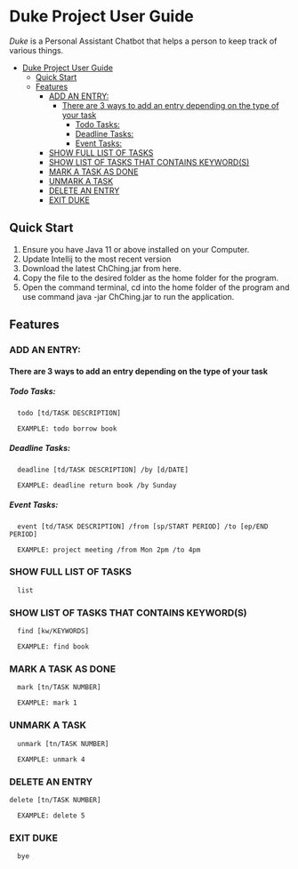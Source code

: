 # Duke Project User Guide

_Duke_ is a Personal Assistant Chatbot that helps a person to keep track of various things.

<!-- TOC -->
* [Duke Project User Guide](#duke-project-user-guide)
  * [Quick Start](#quick-start)
  * [Features](#features)
    * [ADD AN ENTRY:](#add-an-entry-)
      * [There are 3 ways to add an entry depending on the type of your task](#there-are-3-ways-to-add-an-entry-depending-on-the-type-of-your-task)
        * [Todo Tasks:](#todo-tasks-)
        * [Deadline Tasks:](#deadline-tasks-)
        * [Event Tasks:](#event-tasks-)
    * [SHOW FULL LIST OF TASKS](#show-full-list-of-tasks)
    * [SHOW LIST OF TASKS THAT CONTAINS KEYWORD(S)](#show-list-of-tasks-that-contains-keyword--s-)
    * [MARK A TASK AS DONE](#mark-a-task-as-done)
    * [UNMARK A TASK](#unmark-a-task)
    * [DELETE AN ENTRY](#delete-an-entry)
    * [EXIT DUKE](#exit-duke)
<!-- TOC -->

## Quick Start

1. Ensure you have Java 11 or above installed on your Computer.
2. Update Intellij to the most recent version
3. Download the latest ChChing.jar from here.
4. Copy the file to the desired folder as the home folder for the program.
5. Open the command terminal, cd into the home folder of the program and use command java -jar ChChing.jar to run the application.

## Features

### ADD AN ENTRY:
#### There are 3 ways to add an entry depending on the type of your task
##### Todo Tasks:
      todo [td/TASK DESCRIPTION]
      
      EXAMPLE: todo borrow book


##### Deadline Tasks:
      deadline [td/TASK DESCRIPTION] /by [d/DATE]

      EXAMPLE: deadline return book /by Sunday

##### Event Tasks:
      event [td/TASK DESCRIPTION] /from [sp/START PERIOD] /to [ep/END PERIOD]
      
      EXAMPLE: project meeting /from Mon 2pm /to 4pm

### SHOW FULL LIST OF TASKS
      list

### SHOW LIST OF TASKS THAT CONTAINS KEYWORD(S)
      find [kw/KEYWORDS]

      EXAMPLE: find book

### MARK A TASK AS DONE
      mark [tn/TASK NUMBER]
      
      EXAMPLE: mark 1

### UNMARK A TASK
      unmark [tn/TASK NUMBER]
      
      EXAMPLE: unmark 4

### DELETE AN ENTRY
    delete [tn/TASK NUMBER]
      
      EXAMPLE: delete 5

### EXIT DUKE
      bye










